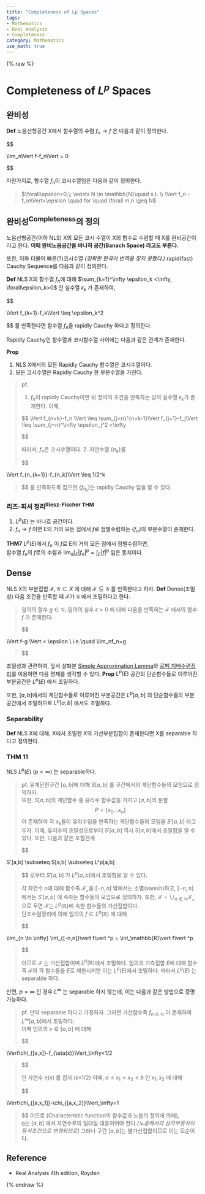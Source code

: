 ```yaml
---
title: "Completeness of Lp Spaces"
tags:
- Mathematics
- Real Analysis
- Completeness
category: Mathematics
use_math: true
---
```

{% raw %}
# Completeness of $L^p$ Spaces
## 완비성
**Def** 노음선형공간 X에서 함수열의 수렴 $f_n \to f$ 은 다음과 같이 정의한다.

$$

\lim_n\Vert f-f_n\Vert = 0

$$

마찬가지로, 함수열 $f_n$이 코시수열임은 다음과 같이 정의한다.
>$\forall\epsilon>0,\; \exists N \in \mathbb{N}\quad s.t. \\ \Vert f_n -f_m\Vert<\epsilon \quad for \quad \forall m,n \geq N$

## 완비성<sup>Completeness</sup>의 정의
노음선형공간(이하 NLS) X의 모든 코시 수열이 X의 함수로 수렴할 때 X를 완비공간이라고 한다.
**이때 완비노음공간을 바나하 공간(Banach Space) 라고도 부른다.**

또한, 이와 더불어 빠른(?)코시수열 *(정확한 한국어 번역을 찾지 못했다.)* rapid(fast) Cauchy Sequence를 다음과 같이 정의한다.

**Def**  NLS X의 함수열 $f_n$에 대해 $\sum_{k=1}^\infty \epsilon_k <\infty, \forall\epsilon_k>0$ 인 실수열 $\epsilon_k$ 가 존재하여,   

$$

\Vert f_{k+1}-f_k\Vert \leq \epsilon_k^2

$$ 를 만족한다면 함수열 $f_n$을 rapidly Cauchy 하다고 정의한다.

Rapidly Cauchy인 함수열과 코시함수열 사이에는 다음과 같은 관계가 존재한다.

**Prop** 
1. NLS X에서의 모든 Rapidly Cauchy 함수열은 코시수열이다.
2. 모든 코시수열은 Rapidly Cauchy 한 부분수열을 가진다.
   
>pf.
>1) $f_n$이 rapidly Cauchy이면 위 정의의 조건을 만족하는 양의 실수열 $\epsilon_k$가 존재한다. 이때,   
> 
> $$ \Vert f_{n+k}-f_n \Vert \leq \sum_{j=n}^{n+k-1}\Vert f_{j+1}-f_j\Vert \leq \sum_{j=n}^\infty \epsilon_j^2 <\infty
> 
> $$
> 
> 따라서, $f_n$은 코시수열이다.
> 2. 자연수열 {$n_k$}를
> 
> $$
> 
\Vert f_{n_{k+1}}-f_{n_k}\Vert \leq 1/2^k

> 
> $$ 를 만족하도록 잡으면 {$f_{n_k}$}는 rapidly Cauchy 임을 알 수 있다.
> 

### 리즈-피셔 정리<sup>Riesz-Fischer THM</sup>
1. $L^p(E)$ 는 바나흐 공간이다.
2. $f_n \to f$ 이면 E의 거의 모든 점에서 $f$로 점별수렴하는 {$f_n$}의 부분수열이 존재한다.

**THM7** $L^p(E)$에서 $f_n$ 이 $f$로 E의 거의 모든 점에서 점별수렴하면,   
 함수열 $f_n$의 $f$로의 수렴과 $\lim_n\int_E\vert f_n\vert ^p = \int_E\vert f\vert ^p$ 임은 동치이다. 

## Dense
NLS X의 부분집합 $\mathcal{F,G} \subset X$ 에 대해 $\mathcal{F \subseteq G}$ 를 만족한다고 하자.
**Def** Dense(조밀성)
다음 조건을 만족할 때 $\mathcal{F}$가 $\mathcal{G}$ 에서 조밀하다고 한다.
> 임의의 함수 $g \in \mathcal{G}$, 임의의 실수 $\epsilon>0$ 에 대해 다음을 만족하는 $\mathcal{F}$ 에서의 함수 $f$ 가 존재한다.
> 
> $$
> 
\Vert f-g \Vert < \epsilon \\
i.e.\quad \lim_nf_n=g

> 
> $$
> 
조밀성과 관련하여, 앞서 살펴본 [Simple Approximation Lemma](https://ddangchani.github.io/mathematics/실해석학5)와 [르벡 지배수렴정리](https://ddangchani.github.io/mathematics/실해석학8)를 이용하면 다음 명제를 생각할 수 있다.
**Prop** $L^p(E)$ 공간의 단순함수들로 이루어진 부분공간은 $L^p(E)$ 에서 조밀하다.   

또한, $[a,b]$에서의 계단함수들로 이루어진 부분공간은 $L^p[a,b]$ 의 단순함수들의 부분공간에서 조밀하므로 $L^p[a,b]$ 에서도 조밀하다.

### Separability
**Def** NLS X에 대해, X에서 조밀한 X의 가산부분집합이 존재한다면 X를 separable 하다고 정의한다.

### THM 11 
NLS $L^p(E)$ $(p<\infty)$ 는 separable하다.
> pf. 유계닫힌구간 $[a,b]$에 대해 $S[a,b]$ 를 구간에서의 계단함수들의 모임으로 정의하자.  
> 또한, $S[a,b]$의 계단함수 중 유리수 함수값을 가지고 $[a,b]$의 분할 $$P=\{x_0\ldots x_n\}$$ 이 존재하여 각 $x_k$들이 유리수임을 만족하는 계단함수들의 모임을 $S'[a,b]$ 라고 두자. 이때, 유리수의 조밀성으로부터 $S'[a,b]$ 역시 $S[a,b]$에서 조밀함을 알 수 있다. 
> 또한, 다음과 같은 포함관계
> 
> $$
> 
S'[a,b] \subseteq S[a,b] \subseteq L^p[a,b]

> 
> $$ 로부터 $S'[a,b]$ 가 $L^p[a,b]$에서 조밀함을 알 수 있다.   
> 
> 각 자연수 n에 대해 함수족 $\mathcal{F_n}$을 $[-n,n]$ 밖에서는 소멸(vanish)하고, $[-n,n]$ 에서는 $S'[a,b]$ 에 속하는 함수들의 모임으로 정의하자. 또한, $\mathcal{F} = \cup_{n\in \mathbb{N}}\mathcal{F_n}$ 으로 두면 $\mathcal{F}$는 $L^p(\mathbb{R})$에 속한 함수들의 가산집합이다.   
> 단조수렴정리에 의해 임의의 $f\in L^p(\mathbb{R})$ 에 대해  
> 
> $$
> 
\lim_{n \to \infty} \int_{[-n,n]}\vert f\vert ^p = \int_\mathbb{R}\vert f\vert ^p

> 
> $$
> 
> 이므로 $\mathcal{F}$ 는 가산집합이며 $L^p(\mathbb{R})$에서 조밀하다. 
> 임의의 가측집합 $E$에 대해 함수족 $\mathcal{F}$의 각 함수들을 $E$로 제한시키면 이는 $L^p(E)$에서 조밀하다. 따라서 $L^p(E)$ 는 separable 하다.

반면, $p=\infty$ 인 경우 $L^\infty$ 는 separable 하지 않는데, 이는 다음과 같은 방법으로 증명가능하다.
> pf. 만약 separable 하다고 가정하자. 그러면 가산함수족 $f_{n \in \mathbb{N}}$ 이 존재하여 $L^\infty[a,b]$에서 조밀하다.  
> 이때 임의의 $x\in [a,b]$ 에 대해 
> 
> $$
> 
\Vert\chi_{[a,x]}-f_{\eta(x)}\Vert_\infty<1/2

> 
> $$ 
> 
> 인 자연수 $\eta(x)$ 를 잡자.($\epsilon$=1/2)
> 이때, $a\leq x_1\lt x_2\leq b$ 인 $x_1,x_2$ 에 대해
> 
> $$
> 
\Vert\chi_{[a,x_1]}-\chi_{[a,x_2]}\Vert_\infty=1
>$$ 
> 이므로 (Characteristic function의 함수값과 노음의 정의에 의해),  
> $\eta$는 $[a,b]$ 에서 자연수로의 일대일 대응이어야 한다.*(노음에서의 삼각부등식이 등식조건으로 변경되므로)*
> 그러나 구간 $[a,b]$는 불가산집합이므로 이는 모순이다.



## Reference
 - Real Analysis 4th edition, Royden

{% endraw %}
